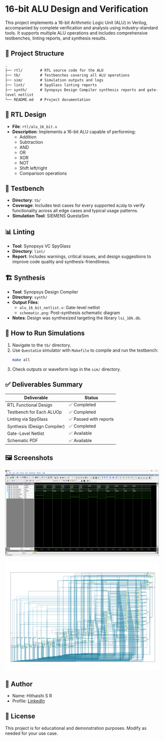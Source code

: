# 16-bit ALU Design and Verification

This project implements a 16-bit Arithmetic Logic Unit (ALU) in Verilog, accompanied by complete verification and analysis using industry-standard tools. It supports multiple ALU operations and includes comprehensive testbenches, linting reports, and synthesis results.

## 🔧 Project Structure

```
.
├── rtl/        # RTL source code for the ALU
├── tb/         # Testbenches covering all ALU operations
├── sim/        # Simulation outputs and logs
├── lint/       # SpyGlass linting reports
├── synth/      # Synopsys Design Compiler synthesis reports and gate-level netlist
└── README.md   # Project documentation
```

## 📂 RTL Design

- **File**: `rtl/alu_16_bit.v`
- **Description**: Implements a 16-bit ALU capable of performing:
  - Addition
  - Subtraction
  - AND
  - OR
  - XOR
  - NOT
  - Shift left/right
  - Comparison operations

## 🧪 Testbench

- **Directory**: `tb/`
- **Coverage**: Includes test cases for every supported `ALUOp` to verify functionality across all edge cases and typical usage patterns.
- **Simulation Tool**: SIEMENS QuestaSim

## 📊 Linting

- **Tool**: Synopsys VC SpyGlass
- **Directory**: `lint/`
- **Report**: Includes warnings, critical issues, and design suggestions to improve code quality and synthesis-friendliness.

## 🏗️ Synthesis

- **Tool**: Synopsys Design Compiler
- **Directory**: `synth/`
- **Output Files**:
  - `alu_16_bit_netlist.v`: Gate-level netlist
  - `schematic.png`: Post-synthesis schematic diagram
- **Notes**: Design was synthesized targeting the library `lsi_10k.db`.

## 📝 How to Run Simulations

1. Navigate to the `tb/` directory.
2. Use `QuestaSim` simulator with `Makefile` to compile and run the testbench:
   ```bash
   make all
   ```
3. Check outputs or waveform logs in the `sim/` directory.

## ✅ Deliverables Summary

| Deliverable              | Status   |
|--------------------------|----------|
| RTL Functional Design     | ✅ Completed |
| Testbench for Each ALUOp | ✅ Completed |
| Linting via SpyGlass      | ✅ Passed with reports |
| Synthesis (Design Compiler) | ✅ Completed |
| Gate-Level Netlist        | ✅ Available |
| Schematic PDF             | ✅ Available |

## 🖼️ Screenshots

![Simulation](sim/simulation.png)

![Schematic](synth/schematic.png)

## 📌 Author

- Name: Hithaishi S R
- Profile: [LinkedIn](https://www.linkedin.com/in/hithaishisr)

## 📜 License

This project is for educational and demonstration purposes. Modify as needed for your use case.
